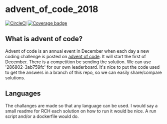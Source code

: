 # advent_of_code_2018

[![CircleCI](https://circleci.com/gh/gklijs/advent_of_code_2018.svg?style=svg)](https://circleci.com/gh/gklijs/advent_of_code_2018) 
[![Coverage badge](https://codecov.io/gh/gklijs/advent_of_code_2018/branch/master/graph/badge.svg)](https://codecov.io/gh/gklijs/advent_of_code_2018)

## What is advent of code?

Advent of code is an annual event in December when each day a new coding 
challenge is posted on [advent of code](https://adventofcode.com/2018).
It will start the first of December.
There is a competition be sending the solution. We can use '286802-3ab759fc' for our own leaderboard.
It's nice to put the code used to get the answers in a branch of this repo, so we can easily share/compare solutions.

## Languages

The challanges are made so that any language can be used. I would say a small readme for RCH
each solution on how to run it would be nice. A run script and/or a dockerfile would do.
